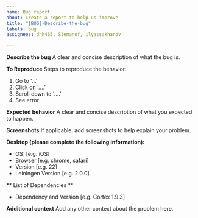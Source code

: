 ```yaml
---
name: Bug report
about: Create a report to help us improve
title: "[BUG]-Describe-the-bug"
labels: bug
assignees: dhk465, Slemanof, ilyassakhanov

---
```


**Describe the bug**
A clear and concise description of what the bug is.

**To Reproduce**
Steps to reproduce the behavior:
1. Go to '...'
2. Click on '....'
3. Scroll down to '....'
4. See error

**Expected behavior**
A clear and concise description of what you expected to happen.

**Screenshots**
If applicable, add screenshots to help explain your problem.

**Desktop (please complete the following information):**
 - OS: [e.g. iOS]
 - Browser [e.g. chrome, safari]
 - Version [e.g. 22]
 - Leiningen Version [e.g. 2.0.0]

** List of Dependencies **
- Dependency and Version [e.g. Cortex 1.9.3]

**Additional context**
Add any other context about the problem here.
